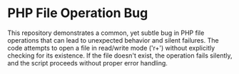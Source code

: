 # PHP File Operation Bug
This repository demonstrates a common, yet subtle bug in PHP file operations that can lead to unexpected behavior and silent failures. The code attempts to open a file in read/write mode ('r+') without explicitly checking for its existence. If the file doesn't exist, the operation fails silently, and the script proceeds without proper error handling.